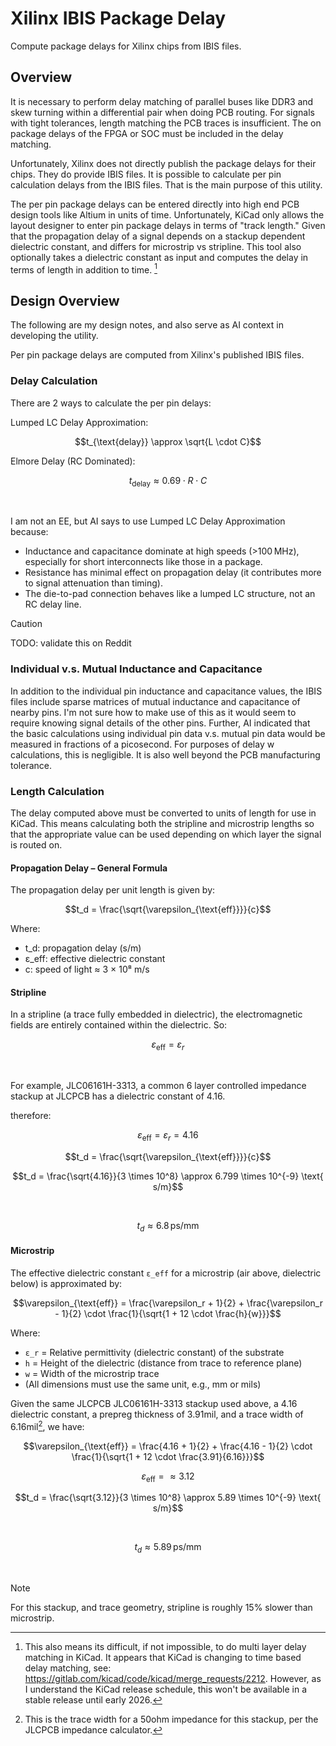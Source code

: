 # Xilinx IBIS Package Delay

Compute package delays for Xilinx chips from IBIS files.

## Overview

It is necessary to perform delay matching of parallel buses like DDR3
and skew turning within a differential pair when doing PCB routing. For
signals with tight tolerances, length matching the PCB traces is insufficient.
The on package delays of the FPGA or SOC must be included in the delay matching.

Unfortunately, Xilinx does not directly publish the package delays for their
chips. They do provide IBIS files. It is possible to calculate per pin calculation
delays from the IBIS files. That is the main purpose of this utility.

The per pin package delays can be entered directly into high end PCB design
tools like Altium in units of time. Unfortunately, KiCad only allows the
layout designer to enter pin package delays in terms of "track length." Given
that the propagation delay of a signal depends on a stackup dependent dielectric
constant, and differs for microstrip vs stripline. This tool also optionally
takes a dielectric constant as input and computes the delay in terms of length
in addition to time. [^1]

[^1]: This also means its difficult, if not impossible, to do multi layer
delay matching in KiCad. It appears that KiCad is changing to time based
delay matching, see: <https://gitlab.com/kicad/code/kicad/merge_requests/2212>. However, as I understand the KiCad release schedule, this won't be available
in a stable release until early 2026.

## Design Overview

The following are my design notes, and also serve as AI context in developing
the utility.

Per pin package delays are computed from Xilinx's published IBIS files.

### Delay Calculation

There are 2 ways to calculate the per pin delays:

Lumped LC Delay Approximation:

```math
t_{\text{delay}} \approx \sqrt{L \cdot C}
```

Elmore Delay (RC Dominated):

```math
t_{\text{delay}} \approx 0.69 \cdot R \cdot C
```

<br>

I am not an EE, but AI says to use Lumped LC Delay Approximation because:

- Inductance and capacitance dominate at high speeds (>100 MHz),
  especially for short interconnects like those in a package.
- Resistance has minimal effect on propagation delay (it contributes more
  to signal attenuation than timing).
- The die-to-pad connection behaves like a lumped LC structure,
  not an RC delay line.

> [!Caution]
> TODO: validate this on Reddit

### Individual v.s. Mutual Inductance and Capacitance

In addition to the individual pin inductance and capacitance values,
the IBIS files include sparse matrices of mutual inductance and capacitance
of nearby pins. I'm not sure how to make use of this as it would seem to
require knowing signal details of the other pins. Further, AI indicated that
the basic calculations using individual pin data v.s. mutual pin data would be
measured in fractions of a picosecond. For purposes of delay w calculations, this
is negligible. It is also well beyond the PCB manufacturing tolerance.

### Length Calculation

The delay computed above must be converted to units of length for use in KiCad.
This means calculating both the stripline and microstrip lengths so that
the appropriate value can be used depending on which layer the signal is routed
on.

#### Propagation Delay – General Formula

The propagation delay per unit length is given by:

```math
t_d = \frac{\sqrt{\varepsilon_{\text{eff}}}}{c}
```

Where:

- t_d: propagation delay (s/m)
- ε_eff: effective dielectric constant
- c: speed of light ≈ 3 × 10⁸ m/s

#### Stripline

In a stripline (a trace fully embedded in dielectric), the electromagnetic
fields are entirely contained within the dielectric. So:

```math
\varepsilon_{\text{eff}} = \varepsilon_r
```

<br>

For example, JLC06161H-3313, a common 6 layer controlled impedance stackup
at JLCPCB has a dielectric constant of 4.16.

therefore:

```math
\varepsilon_{\text{eff}} = \varepsilon_r = 4.16
```

```math
t_d = \frac{\sqrt{\varepsilon_{\text{eff}}}}{c}
```

```math
t_d = \frac{\sqrt{4.16}}{3 \times 10^8}
     \approx 6.799 \times 10^{-9} \text{ s/m}
```

<br>

```math
t_d \approx 6.8 \, \text{ps/mm}
```

#### Microstrip

The effective dielectric constant `ε_eff` for a microstrip (air above,
dielectric below) is approximated by:

```math
\varepsilon_{\text{eff}} =
  \frac{\varepsilon_r + 1}{2} + \frac{\varepsilon_r - 1}{2}
  \cdot
  \frac{1}{\sqrt{1 + 12 \cdot \frac{h}{w}}}
```

Where:

- `ε_r` = Relative permittivity (dielectric constant) of the substrate
- `h` = Height of the dielectric (distance from trace to reference plane)
- `w` = Width of the microstrip trace
- (All dimensions must use the same unit, e.g., mm or mils)

Given the same JLCPCB JLC06161H-3313 stackup used above, a 4.16 dielectric
constant, a prepreg thickness of 3.91mil, and a trace width of
6.16mil[^2], we have:

[^2]: This is the trace width for a 50ohm impedance for this stackup, per
the JLCPCB impedance calculator.

```math
\varepsilon_{\text{eff}} =
  \frac{4.16 + 1}{2} +
  \frac{4.16 - 1}{2} \cdot
  \frac{1}{\sqrt{1 + 12 \cdot \frac{3.91}{6.16}}}
```

```math
\varepsilon_{\text{eff}} =
  \approx 3.12
```

```math
t_d = \frac{\sqrt{3.12}}{3 \times 10^8}
    \approx 5.89 \times 10^{-9} \text{ s/m}
```

<br>

```math
t_d \approx 5.89 \, \text{ps/mm}

```

<br>

>[!Note]
> For this stackup, and trace geometry, stripline is roughly 15% slower than
> microstrip.

